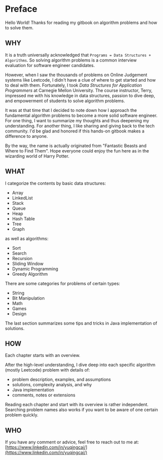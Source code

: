 # Preface

Hello World! Thanks for reading my gitbook on algorithm problems and how to solve them.

## WHY

It is a truth universally acknowledged that `Programs = Data Structures + Algorithms`. So solving algorithm problems is a common interview evaluation for software engineer candidates.

However, when I saw the thousands of problems on Online Judgement systems like Leetcode, I didn't have a clue of where to get started and how to deal with them. Fortunately, I took _Data Structures for Application Programmers_ at Carnegie Mellon University. The course instructor, Terry, impressed me with his knowledge in data structures, passion to dive deep, and empowerment of students to solve algorithm problems.

It was at that time that I decided to note down how I approach the fundamental algorithm problems to become a more solid software engineer. For one thing, I want to summarize my thoughts and thus deepening my understanding. For another thing, I like sharing and giving back to the tech community. I'd be glad and honored if this hands-on gitbook makes a difference to anyone.

By the way, the name is actually originated from "Fantastic Beasts and Where to Find Them". Hope everyone could enjoy the fun here as in the wizarding world of Harry Potter.

## WHAT

I categorize the contents by basic data structures:

* Array
* LinkedList
* Stack
* Queue
* Heap
* Hash Table
* Tree
* Graph

as well as algorithms:

* Sort
* Search
* Recursion
* Sliding Window
* Dynamic Programming
* Greedy Algorithm

There are some categories for problems of certain types:

* String
* Bit Manipulation
* Math
* Games
* Design 

The last section summarizes some tips and tricks in Java implementation of solutions.

## HOW

Each chapter starts with an overview.

After the high-level understanding, I dive deep into each specific algorithm \(mostly Leetcode\) problem with details of:

* problem description, examples, and assumptions
* solutions, complexity analysis, and why
* Java implementation 
* comments, notes or extensions

Reading each chapter and start with its overview is rather independent. Searching problem names also works if you want to be aware of one certain problem quickly.

## WHO

If you have any comment or advice, feel free to reach out to me at: [https://www.linkedin.com/in/yuqingcai/](https://www.linkedin.com/in/yuqingcai/)

